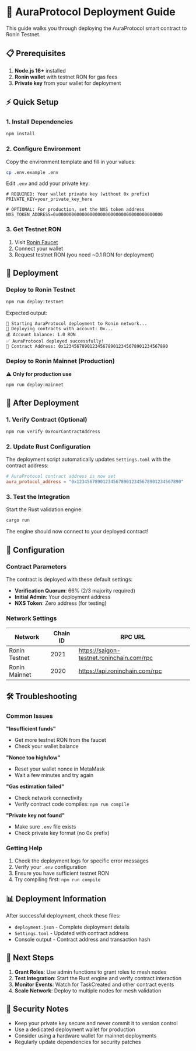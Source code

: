 # 🚀 AuraProtocol Deployment Guide

This guide walks you through deploying the AuraProtocol smart contract to Ronin Testnet.

## 📋 Prerequisites

1. **Node.js 16+** installed
2. **Ronin wallet** with testnet RON for gas fees
3. **Private key** from your wallet for deployment

## ⚡ Quick Setup

### 1. Install Dependencies

```bash
npm install
```

### 2. Configure Environment

Copy the environment template and fill in your values:

```bash
cp .env.example .env
```

Edit `.env` and add your private key:

```env
# REQUIRED: Your wallet private key (without 0x prefix)
PRIVATE_KEY=your_private_key_here

# OPTIONAL: For production, set the NXS token address
NXS_TOKEN_ADDRESS=0x0000000000000000000000000000000000000000
```

### 3. Get Testnet RON

1. Visit [Ronin Faucet](https://faucet.roninchain.com/)
2. Connect your wallet
3. Request testnet RON (you need ~0.1 RON for deployment)

## 🚀 Deployment

### Deploy to Ronin Testnet

```bash
npm run deploy:testnet
```

Expected output:
```
🚀 Starting AuraProtocol deployment to Ronin network...
📝 Deploying contracts with account: 0x...
💰 Account balance: 1.0 RON
✅ AuraProtocol deployed successfully!
📍 Contract Address: 0x1234567890123456789012345678901234567890
```

### Deploy to Ronin Mainnet (Production)

⚠️ **Only for production use**

```bash
npm run deploy:mainnet
```

## 📄 After Deployment

### 1. Verify Contract (Optional)

```bash
npm run verify 0xYourContractAddress
```

### 2. Update Rust Configuration

The deployment script automatically updates `Settings.toml` with the contract address:

```toml
# AuraProtocol contract address is now set
aura_protocol_address = "0x1234567890123456789012345678901234567890"
```

### 3. Test the Integration

Start the Rust validation engine:

```bash
cargo run
```

The engine should now connect to your deployed contract!

## 🔧 Configuration

### Contract Parameters

The contract is deployed with these default settings:

- **Verification Quorum**: 66% (2/3 majority required)
- **Initial Admin**: Your deployment address
- **NXS Token**: Zero address (for testing)

### Network Settings

| Network | Chain ID | RPC URL |
|---------|----------|---------|
| Ronin Testnet | 2021 | https://saigon-testnet.roninchain.com/rpc |
| Ronin Mainnet | 2020 | https://api.roninchain.com/rpc |

## 🛠️ Troubleshooting

### Common Issues

**"Insufficient funds"**
- Get more testnet RON from the faucet
- Check your wallet balance

**"Nonce too high/low"**
- Reset your wallet nonce in MetaMask
- Wait a few minutes and try again

**"Gas estimation failed"**
- Check network connectivity
- Verify contract code compiles: `npm run compile`

**"Private key not found"**
- Make sure `.env` file exists
- Check private key format (no 0x prefix)

### Getting Help

1. Check the deployment logs for specific error messages
2. Verify your `.env` configuration
3. Ensure you have sufficient testnet RON
4. Try compiling first: `npm run compile`

## 📊 Deployment Information

After successful deployment, check these files:

- `deployment.json` - Complete deployment details
- `Settings.toml` - Updated with contract address
- Console output - Contract address and transaction hash

## 🎯 Next Steps

1. **Grant Roles**: Use admin functions to grant roles to mesh nodes
2. **Test Integration**: Start the Rust engine and verify contract interaction
3. **Monitor Events**: Watch for TaskCreated and other contract events
4. **Scale Network**: Deploy to multiple nodes for mesh validation

## 🔐 Security Notes

- Keep your private key secure and never commit it to version control
- Use a dedicated deployment wallet for production
- Consider using a hardware wallet for mainnet deployments
- Regularly update dependencies for security patches
